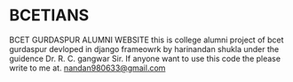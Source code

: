 # BCETIANS
BCET GURDASPUR ALUMNI WEBSITE
this is college alumni project of bcet gurdaspur devloped in django frameowrk by harinandan shukla under the guidence Dr. R. C. gangwar Sir.
If anyone want to use this code the please write to me at. nandan980633@gmail.com
